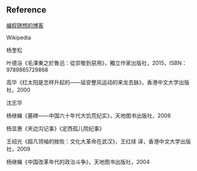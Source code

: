 ## Reference
[编程随想的博客](https://program-think.blogspot.com/)

Wikipedia

杨奎松

叶德浴《毛澤東之於魯迅：從崇敬到惡用》，獨立作家出版社，2015，ISBN：9789865729868

高华《红太阳是怎样升起的——延安整风运动的来龙去脉》，香港中文大学出版社，2000

沈志华

杨继蝇《墓碑——中国六十年代大饥荒纪实》，天地图书出版社，2008

杨显惠《夹边沟记事》《定西孤儿院纪事》

王绍光《超凡领袖的挫败：文化大革命在武汉》，王红续 译，香港中文大学出版社，2009

杨继蝇《中国改革年代的政治斗争》，天地图书出版社，2004





